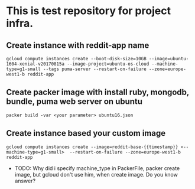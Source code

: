 # This is test repository for project infra.

## Create instance with reddit-app name 

    gcloud compute instances create --boot-disk-size=10GB --image=ubuntu-1604-xenial-v20170815a --image-project=ubuntu-os-cloud --machine-type=g1-small --tags puma-server --restart-on-failure --zone=europe-west1-b reddit-app

## Create packer image with install ruby, mongodb, bundle, puma web server on ubuntu
    packer build -var <your parameter> ubuntu16.json

## Create instance based your custom image

    gcloud compute instances create --image=reddit-base-{{timestamp}} <--machine-type=g1-small>  --restart-on-failure --zone=europe-west1-b reddit-app

* TODO: Why did i specify machine_type in PackerFile, packer create image, but gcloud don't use him, when create image. Do you know answer?
